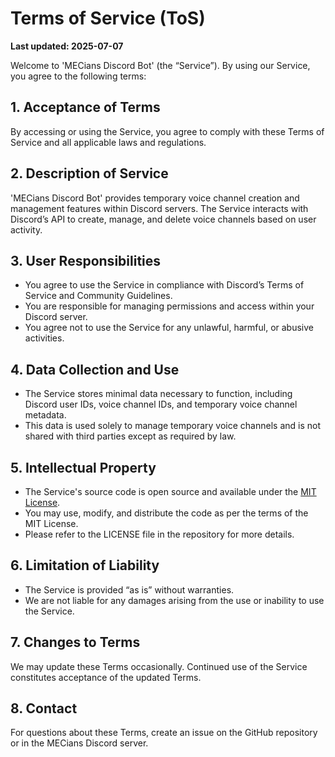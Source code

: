 # Terms of Service (ToS)

**Last updated: 2025-07-07**

Welcome to 'MECians Discord Bot' (the “Service”). By using our Service, you agree to the following terms:

## 1. Acceptance of Terms  
By accessing or using the Service, you agree to comply with these Terms of Service and all applicable laws and regulations.

## 2. Description of Service  
'MECians Discord Bot' provides temporary voice channel creation and management features within Discord servers. The Service interacts with Discord’s API to create, manage, and delete voice channels based on user activity.

## 3. User Responsibilities  
- You agree to use the Service in compliance with Discord’s Terms of Service and Community Guidelines.  
- You are responsible for managing permissions and access within your Discord server.  
- You agree not to use the Service for any unlawful, harmful, or abusive activities.

## 4. Data Collection and Use  
- The Service stores minimal data necessary to function, including Discord user IDs, voice channel IDs, and temporary voice channel metadata.  
- This data is used solely to manage temporary voice channels and is not shared with third parties except as required by law.

## 5. Intellectual Property  
- The Service's source code is open source and available under the [MIT License](https://opensource.org/license/mit/).
- You may use, modify, and distribute the code as per the terms of the MIT License.
- Please refer to the LICENSE file in the repository for more details.

## 6. Limitation of Liability  
- The Service is provided “as is” without warranties.  
- We are not liable for any damages arising from the use or inability to use the Service.

## 7. Changes to Terms  
We may update these Terms occasionally. Continued use of the Service constitutes acceptance of the updated Terms.

## 8. Contact  
For questions about these Terms, create an issue on the GitHub repository or in the MECians Discord server.
